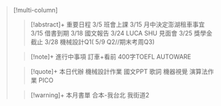 > [!multi-column]
>
>> [!abstract]+ 重要日程
>> 3/5 班會上課
>> 3/15 月中決定澎湖租車事宜
>> 3/15 借書到期
>> 3/18 國文報告
>> 3/24 LUCA SHU 見面會
>> 3/25 獎學金截止
>> 3/28 機械設計Q1( 5/9 Q2//期末考周Q3)
>
>> [!note]+ 進行中事項
>> 訂車+看前
>>400字TOEFL
>>AUTOWARE
>
>> [!quote]+ 本日代辦
>> 機械設計作業
>> 國文PPT
>> 歌詞
>> 機器視覺
>> 演算法作業
>> PICO
>> 
>
>> [!warning]+ 本月書單
>>合本-我台北 我街道2
